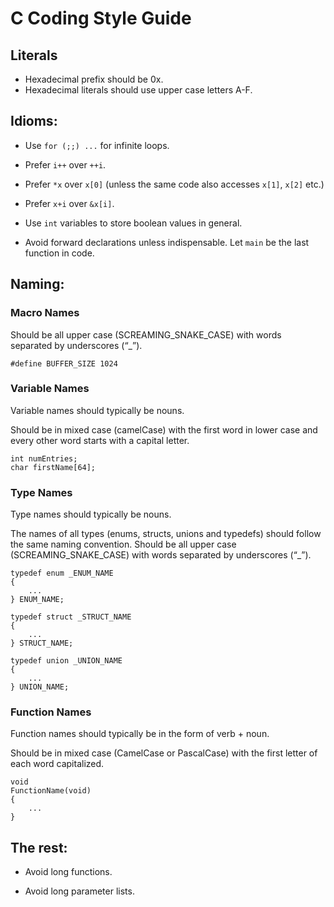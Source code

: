 # C Coding Style Guide

## Literals

* Hexadecimal prefix should be 0x.
* Hexadecimal literals should use upper case letters A-F.

## Idioms:

* Use `for (;;) ...` for infinite loops.

* Prefer `i++` over `++i`.

* Prefer `*x` over `x[0]`
  (unless the same code also accesses `x[1]`, `x[2]` etc.)

* Prefer `x+i` over `&x[i]`.

* Use `int` variables to store boolean values in general.

* Avoid forward declarations unless indispensable.
  Let `main` be the last function in code.

## Naming:

### Macro Names

Should be all upper case (SCREAMING_SNAKE_CASE) with words separated by
underscores (“_”).

```
#define BUFFER_SIZE 1024
```

### Variable Names

Variable names should typically be nouns.

Should be in mixed case (camelCase) with the first word in lower case and
every other word starts with a capital letter.

```
int numEntries;
char firstName[64];
```

### Type Names

Type names should typically be nouns.

The names of all types (enums, structs, unions and typedefs) should follow
the same naming convention. Should be all upper case (SCREAMING_SNAKE_CASE)
with words separated by underscores (“_”).

```
typedef enum _ENUM_NAME
{
    ...
} ENUM_NAME;
```

```
typedef struct _STRUCT_NAME
{
    ...
} STRUCT_NAME;
```

```
typedef union _UNION_NAME
{
    ...
} UNION_NAME;
```

### Function Names

Function names should typically be in the form of verb + noun.

Should be in mixed case (CamelCase or PascalCase) with the first letter
of each word capitalized.

```
void
FunctionName(void)
{
    ...
}
```

## The rest:

* Avoid long functions.

* Avoid long parameter lists.

